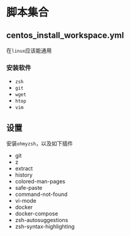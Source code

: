 # 脚本集合

## centos_install_workspace.yml

在`linux`应该能通用

### 安装软件

- `zsh`
- `git`
- `wget`
- `htop`
- `vim`

## 设置

安装`ohmyzsh`，以及如下插件

- git
- z
- extract
- history
- colored-man-pages
- safe-paste
- command-not-found
- vi-mode
- docker
- docker-compose
- zsh-autosuggestions
- zsh-syntax-highlighting
